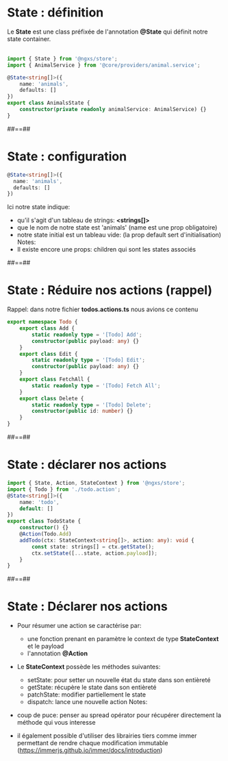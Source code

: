 <!-- .slide: class="with-code inconsolata" -->

# State : définition

Le **State** est une class préfixée de l'annotation **@State** qui définit notre state container.
<br><br>

```typescript
import { State } from '@ngxs/store';
import { AnimalService } from '@core/providers/animal.service';

@State<string[]>({
    name: 'animals',
    defaults: []
})
export class AnimalsState {
    constructor(private readonly animalService: AnimalService) {}
}
```

<!-- .element: class="big-code" -->

##==##

<!-- .slide: class="with-code inconsolata" -->

# State : configuration

```typescript
@State<string[]>({
  name: 'animals',
  defaults: []
})
```

<!-- .element: class="big-code" -->

Ici notre state indique: <br>

-   qu'il s'agit d'un tableau de strings: **<strings[]>**
-   que le nom de notre state est 'animals' (name est une prop obligatoire)
-   notre state initial est un tableau vide: (la prop default sert d'initialisation)
    Notes:
-   Il existe encore une props: children qui sont les states associés

##==##

<!-- .slide: class="with-code inconsolata" -->

# State : Réduire nos actions (rappel)

Rappel: dans notre fichier **todos.actions.ts** nous avions ce contenu

```typescript
export namespace Todo {
    export class Add {
        static readonly type = '[Todo] Add';
        constructor(public payload: any) {}
    }
    export class Edit {
        static readonly type = '[Todo] Edit';
        constructor(public payload: any) {}
    }
    export class FetchAll {
        static readonly type = '[Todo] Fetch All';
    }
    export class Delete {
        static readonly type = '[Todo] Delete';
        constructor(public id: number) {}
    }
}
```

##==##

<!-- .slide: class="with-code inconsolata" -->

# State : déclarer nos actions

```typescript
import { State, Action, StateContext } from '@ngxs/store';
import { Todo } from './todo.action';
@State<string[]>({
    name: 'todo',
    default: []
})
export class TodoState {
    constructor() {}
    @Action(Todo.Add)
    addTodo(ctx: StateContext<string[]>, action: any): void {
        const state: strings[] = ctx.getState();
        ctx.setState([...state, action.payload]);
    }
}
```

<!-- .element: class="big-code" -->

##==##

<!-- .slide: class="with-code inconsolata" -->

# State : Déclarer nos actions

-   Pour résumer une action se caractérise par:
    - une fonction prenant en paramètre le context de type **StateContext** et le payload
    - l'annotation **@Action**

-   Le **StateContext** possède les méthodes suivantes:
    - setState: pour setter un nouvelle état du state dans son entièreté
    - getState: récupère le state dans son entièreté
    - patchState: modifier partiellement le state
    - dispatch: lance une nouvelle action
Notes:
-   coup de puce: penser au spread opérator pour récupérer directement la méthode qui vous interesse
-   il également possible d'utiliser des librairies tiers comme immer permettant de rendre chaque modification immutable (https://immerjs.github.io/immer/docs/introduction)
